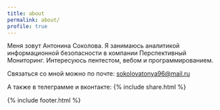 ```yaml
---
title: about
permalink: about/
profile: true
---
```


Меня зовут Антонина Соколова. Я занимаюсь аналитикой информационной безопасности в компании Перспективный Мониторинг. 
Интересуюсь пентестом, вебом и программированием.

Связаться со мной можно по почте: sokolovatonya96@mail.ru

А также в телеграмме и вконтакте:  {% include share.html %} 

{% include footer.html %}
